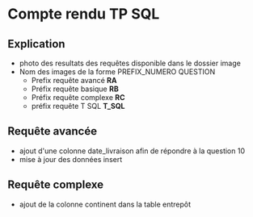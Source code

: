 # Compte rendu TP SQL 

## Explication

- photo des resultats des requêtes disponible dans le dossier image
- Nom des images de la forme PREFIX_NUMERO QUESTION
    - Prefix requête avancé **RA**
    - Préfix requête basique **RB**
    - Préfix requête complexe **RC**
    - préfix requête T SQL **T_SQL**

## Requête avancée 

- ajout d'une colonne date_livraison afin de répondre à la question 10 
- mise à jour des données insert

## Requête complexe 

- ajout de la colonne continent dans la table entrepôt
